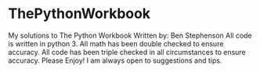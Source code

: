 # ThePythonWorkbook
My solutions to The Python Workbook
Written by: Ben Stephenson
All code is written in python 3.
All math has been double checked to ensure accuracy.
All code has been triple checked in all circumstances to ensure accuracy.
Please Enjoy!
I am always open to suggestions and tips.
